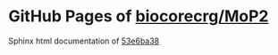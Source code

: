 GitHub Pages of [biocorecrg/MoP2](https://github.com/biocorecrg/MoP2.git)
===
Sphinx html documentation of [53e6ba38](https://github.com/biocorecrg/MoP2/tree/53e6ba38147011f5dd8f1a8f07253ea269c43afb)
